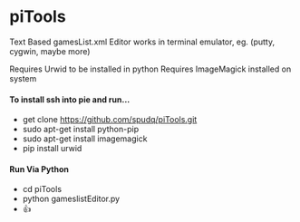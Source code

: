 # piTools
Text Based gamesList.xml Editor works in terminal emulator, eg. (putty, cygwin, maybe more)

Requires Urwid to be installed in python
Requires ImageMagick installed on system

#### To install ssh into pie and run...
- get clone https://github.com/spudq/piTools.git 
- sudo apt-get install python-pip
- sudo apt-get install imagemagick
- pip install urwid


#### Run Via Python
- cd piTools
- python gameslistEditor.py 
- :+1:

